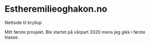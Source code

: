 # Estheremilieoghakon.no
Nettside til bryllup

Mitt første prosjekt. Ble startet på vårpart 2020 mens jeg gikk i første klasse. 
